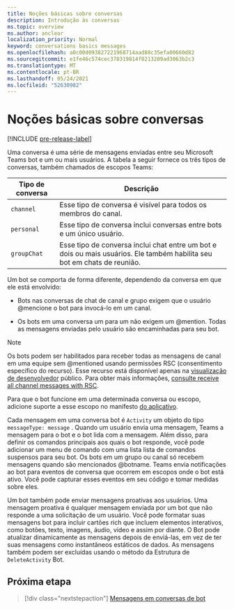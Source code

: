 ```yaml
---
title: Noções básicas sobre conversas
description: Introdução às conversas
ms.topic: overview
ms.author: anclear
localization_priority: Normal
keyword: conversations basics messages
ms.openlocfilehash: a0c00d093827221968714aad88c35efa00660d82
ms.sourcegitcommit: e1fe46c574cec378319814f8213209ad3063b2c3
ms.translationtype: MT
ms.contentlocale: pt-BR
ms.lasthandoff: 05/24/2021
ms.locfileid: "52630982"
---
```

# <a name="conversation-basics"></a>Noções básicas sobre conversas

[!INCLUDE [pre-release-label](~/includes/v4-to-v3-pointer-bots.md)]

Uma conversa é uma série de mensagens enviadas entre seu Microsoft Teams bot e um ou mais usuários. A tabela a seguir fornece os três tipos de conversas, também chamados de escopos Teams:

| Tipo de conversa | Descrição |
| ------- | ----------- |
| `channel` | Esse tipo de conversa é visível para todos os membros do canal. |
| `personal` | Esse tipo de conversa inclui conversas entre bots e um único usuário. |
| `groupChat` | Esse tipo de conversa inclui chat entre um bot e dois ou mais usuários. Ele também habilita seu bot em chats de reunião. |

Um bot se comporta de forma diferente, dependendo da conversa em que ele está envolvido:

* Bots nas conversas de chat de canal e grupo exigem que o usuário @mencione o bot para invocá-lo em um canal.

* Os bots em uma conversa um para um não exigem um @mention. Todas as mensagens enviadas pelo usuário são encaminhadas para seu bot.

> [!NOTE]
> Os bots podem ser habilitados para receber todas as mensagens de canal em uma equipe sem @mentioned usando permissões RSC (consentimento específico do recurso). Esse recurso está disponível apenas na [visualização de desenvolvedor](../../../resources/dev-preview/developer-preview-intro.md) público. Para obter mais informações, [consulte receive all channel messages with RSC](channel-messages-with-rsc.md).

Para que o bot funcione em uma determinada conversa ou escopo, adicione suporte a esse escopo no manifesto [do aplicativo](~/resources/schema/manifest-schema.md).

Cada mensagem em uma conversa bot é `Activity` um objeto do tipo `messageType: message` . Quando um usuário envia uma mensagem, Teams a mensagem para o bot e o bot lida com a mensagem. Além disso, para definir os comandos principais aos quais o bot responde, você pode adicionar um menu de comando com uma lista lista de comandos suspensos para seu bot. Os bots em um grupo ou canal só recebem mensagens quando são mencionados @botname. Teams envia notificações ao bot para eventos de conversa que ocorrem em escopos onde o bot está ativo. Você pode capturar esses eventos em seu código e tomar medidas sobre eles.

Um bot também pode enviar mensagens proativas aos usuários. Uma mensagem proativa é qualquer mensagem enviada por um bot que não responde a uma solicitação de um usuário. Você pode formatar suas mensagens bot para incluir cartões rich que incluem elementos interativos, como botões, texto, imagens, áudio, vídeo e assim por diante. O Bot pode atualizar dinamicamente as mensagens depois de enviá-las, em vez de ter suas mensagens como instantâneos estáticos de dados. As mensagens também podem ser excluídas usando o método da Estrutura de `DeleteActivity` Bot.

## <a name="next-step"></a>Próxima etapa

> [!div class="nextstepaction"]
> [Mensagens em conversas de bot](~/bots/how-to/conversations/conversation-messages.md)
